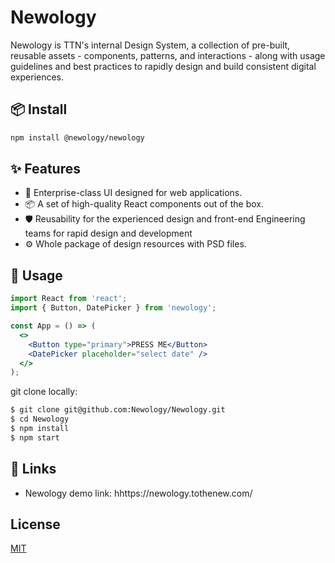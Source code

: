 


# Newology

Newology is TTN's internal Design System, a collection of pre-built, reusable assets - components, patterns, and interactions - along with usage guidelines and best practices to rapidly design and build consistent digital experiences.

## 📦 Install

```bash
npm install @newology/newology

```
## ✨ Features

- 🌈 Enterprise-class UI designed for web applications.
- 📦 A set of high-quality React components out of the box.
- 🛡 Reusability for the experienced design and front-end Engineering teams for rapid design and development
- ⚙️ Whole package of design resources with PSD files.


## 🔨 Usage

```jsx
import React from 'react';
import { Button, DatePicker } from 'newology';

const App = () => (
  <>
    <Button type="primary">PRESS ME</Button>
    <DatePicker placeholder="select date" />
  </>
);
```
git clone locally:

```bash
$ git clone git@github.com:Newology/Newology.git
$ cd Newology
$ npm install
$ npm start
```
## 🔗 Links
- Newology demo link: hhttps://newology.tothenew.com/

## License

[MIT](https://choosealicense.com/licenses/mit/)